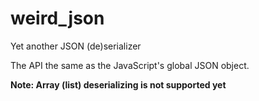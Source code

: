 # weird_json
Yet another JSON (de)serializer

The API the same as the JavaScript's global JSON object.

**Note: Array (list) deserializing is not supported yet**
